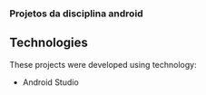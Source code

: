 ### Projetos da disciplina android
## Technologies
These projects were developed using technology:

- Android Studio